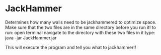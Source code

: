 # JackHammer
Determines how many walls need to be jackhammered to optimize space.
Make sure that the two files are in the same directory before you run it!
to run:
open terminal
navigate to the directory with these two files in it
type: java -jar JackHammer.jar

This will execute the program and tell you what to jackhammer!!
